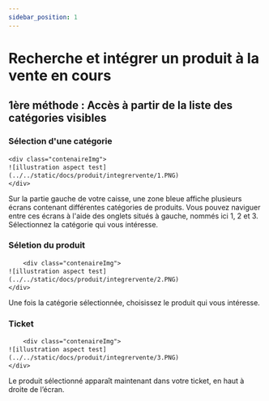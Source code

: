 ```yaml
---
sidebar_position: 1
---
```


# Recherche et intégrer un produit à la vente en cours

## 1ère méthode : Accès à partir de la liste des catégories visibles

### Sélection d'une catégorie


    <div class="contenaireImg">
    ![illustration aspect test](../../static/docs/produit/integrervente/1.PNG)
    </div>


Sur la partie gauche de votre caisse, une zone bleue affiche plusieurs écrans contenant différentes catégories de produits. Vous pouvez naviguer entre ces écrans à l'aide des onglets situés à gauche, nommés ici 1, 2 et 3. Sélectionnez la catégorie qui vous intéresse.

### Séletion du produit


        <div class="contenaireImg">
    ![illustration aspect test](../../static/docs/produit/integrervente/2.PNG)
    </div>


Une fois la catégorie sélectionnée, choisissez le produit qui vous intéresse.



### Ticket 

        <div class="contenaireImg">
    ![illustration aspect test](../../static/docs/produit/integrervente/3.PNG)
    </div>
    

Le produit sélectionné apparaît maintenant dans votre ticket, en haut à droite de l’écran.